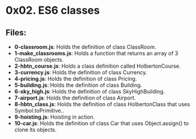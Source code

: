 # 0x02. ES6 classes
## Files:
- **0-classroom.js**: Holds the definition of class ClassRoom.
- **1-make_classrooms.js**: Holds a function that returns an array of 3 ClassRoom objects.
- **2-hbtn_course.js**: Holds a class definition called HolbertonCourse.
- **3-currency.js**: Holds the definition of class Currency.
- **4-pricing.js**: Holds the definition of class Pricing.
- **5-building.js**: Holds the definition of class Building.
- **6-sky_high.js**: Holds the definition of class SkyHighBuilding.
- **7-airport.js**: Holds the definition of class Airport.
- **8-hbtn_class.js**: Holds the definition of class HolbertonClass that uses Symbol.toPrimitive..
- **9-hoisting.js**: Hoisting in action.
- **10-car.js**: Holds the definition of class Car that uses Object.assign() to clone its objects.
